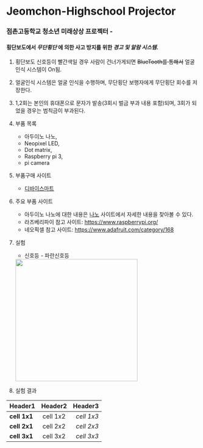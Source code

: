 # Jeomchon-Highschool Projector 
### 점촌고등학교 청소년 미래상상 프로젝터 - 
#### 횡단보도에서 **_무단횡단_** 에 의한 사고 방지를 위한 **_경고 및 알람 시스템_**.
1. 횡단보도 신호등이 빨간색일 경우 사람이 건너가게되면 ~~BlueTooth를 통해서~~ 얼굴인식 시스템이 On됨.
1. 얼굴인식 시스템은 얼굴 인식을 수행하며, 무단횡단 보행자에게 무단횡단 회수를 저장한다. 
1. 1,2회는 본인의 휴대폰으로 문자가 발송(3회시 벌금 부과 내용 포함)되며, 3회가 되었을 경우는 범칙금이 부과된다.
1. 부품 목록
    * 아두이노 나노, 
    * Neopixel LED, 
    + Dot matrix, 
    - Raspberry pi 3,
    - pi camera
1. 부품구매 사이트
   * [디바이스마트](http://www.devicemart.co.kr/main/index)
1. 주요 부품 사이트
   * 아두이노 나노에 대한 내용은 [나노](https://store.arduino.cc/usa/arduino-nano) 사이트에서 자세한 내용을 찾아볼 수 있다.
   * 라즈베리파이 참고 사이트: https://www.raspberrypi.org/
   * 네오픽셀 참고 사이트: <https://www.adafruit.com/category/168>

1. 실험
   * 신호등 - 파란신호등
   <img src="./Experiment_images/Cross_Blue.jpg" width="320">

1. 실험 결과

|  <center>Header1</center> |  <center>Header2</center> |  <center>Header3</center> |
|:--------|:--------:|--------:|
|**cell 1x1** | <center>cell 1x2 </center> |*cell 1x3* |
|**cell 2x1** | <center>cell 2x2 </center> |*cell 2x3* |
|**cell 3x1** | <center>cell 3x2 </center> |*cell 3x3* |
